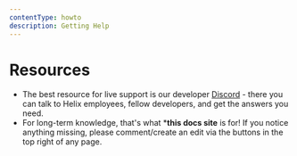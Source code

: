 ```yaml
---
contentType: howto
description: Getting Help
---
```


# Resources

- The best resource for live support is our developer [Discord](https://discord.gg/helixcreators) - there you can talk to Helix employees, fellow developers, and get the answers you need.
- For long-term knowledge, that's what ***this docs site** is for! If you notice anything missing, please comment/create an edit via the buttons in the top right of any page.